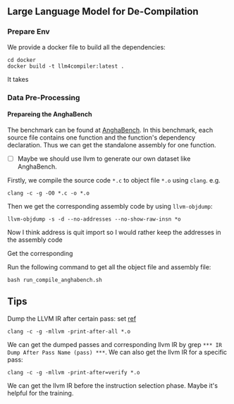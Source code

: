 

## Large Language Model for De-Compilation

### Prepare Env

We provide a docker file to build all the dependencies:
```shell
cd docker
docker build -t llm4compiler:latest .
```
It takes 

### Data Pre-Processing

#### Prepareing the AnghaBench

The benchmark can be found at [AnghaBench](https://github.com/brenocfg/AnghaBench).
In this benchmark, each source file contains one function and the function's dependency declaration.
Thus we can get the standalone assembly for one function.

 - [ ] Maybe we should use llvm to generate our own dataset like AnghaBench.

Firstly, we compile the source code `*.c` to object file `*.o` using `clang`. e.g.
```shell
clang -c -g -O0 *.c -o *.o
```
Then we get the corresponding assembly code by using `llvm-objdump`:
```shell
llvm-objdump -s -d --no-addresses --no-show-raw-insn *o
```
Now I think address is quit import so I would rather keep the addresses in the assembly code

Get the corresponding 

Run the following command to get all the object file and assembly file:
```shell
bash run_compile_anghabench.sh
```


## Tips

Dump the LLVM IR after certain pass:
set [ref](https://lists.llvm.org/pipermail/llvm-dev/2016-June/100986.html)
```shell
clang -c -g -mllvm -print-after-all *.o
```
We can get the dumped passes and corresponding llvm IR by grep `*** IR Dump After Pass Name (pass) ***`.
We can also get the llvm IR for a specific pass:
```shell
clang -c -g -mllvm -print-after=verify *.o
```
We can get the llvm IR before the instruction selection phase.
Maybe it's helpful for the training.